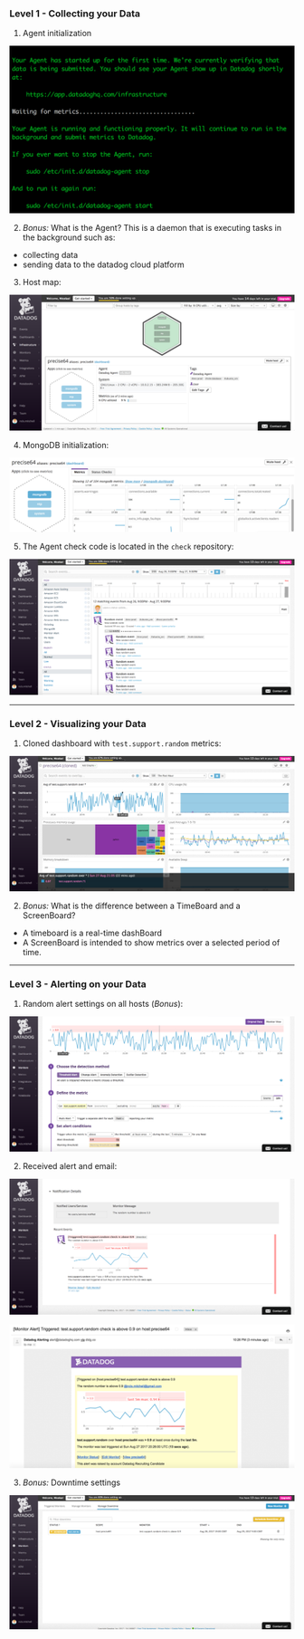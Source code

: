 ### Level 1 - Collecting your Data

1. Agent initialization

![Agent init](./screenshots/dd-agent-init.png)


2. *Bonus:* What is the Agent?
This is a daemon that is executing tasks in the background such as:
- collecting data
- sending data to the datadog cloud platform

3. Host map:

![Host map](./screenshots/dd-host-map.png)


4. MongoDB initialization:

![Mongo init](./screenshots/dd-mongo-init.png)


5. The Agent check code is located in the `check` repository:

![Random event](./screenshots/dd-random-event.png)

---

### Level 2 - Visualizing your Data

1. Cloned dashboard with `test.support.random` metrics:

![Cloned dashboard](./screenshots/dd-cloned-dashboard.png)


2. *Bonus:* What is the difference between a TimeBoard and a ScreenBoard?
- A timeboard is a real-time dashBoard
- A ScreenBoard is intended to show metrics over a selected period of time.

---

### Level 3 - Alerting on your Data

1. Random alert settings on all hosts (*Bonus*):

![Random alert setting](./screenshots/dd-alert-setting.png)


2. Received alert and email:

![Received alert](./screenshots/dd-event-alert.png)

![Received email](./screenshots/dd-emailing-alert.png)


3. *Bonus:* Downtime settings

![Received email](./screenshots/dd-downtime-settings.png)
